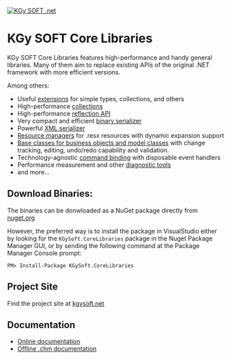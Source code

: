 [![KGy SOFT .net](http://docs.kgysoft.net/corelibraries/icons/logo.png)](https://kgysoft.net)

# KGy SOFT Core Libraries

KGy SOFT Core Libraries features high-performance and handy general libraries.
Many of them aim to replace existing APIs of the original .NET framework with more efficient versions.

Among others:
- Useful [extensions](http://docs.kgysoft.net/corelibraries/html/N_KGySoft_CoreLibraries.htm) for simple types, collections, and others
- High-performance [collections](http://docs.kgysoft.net/corelibraries/html/N_KGySoft_Collections.htm)
- High-performance [reflection API](http://docs.kgysoft.net/corelibraries/html/N_KGySoft_Reflection.htm)
- Very compact and efficient [binary serializer](http://docs.kgysoft.net/corelibraries/html/T_KGySoft_Serialization_BinarySerializationFormatter.htm)
- Powerful [XML serializer](http://docs.kgysoft.net/corelibraries/html/T_KGySoft_Serialization_XmlSerializer.htm)
- [Resource managers](http://docs.kgysoft.net/corelibraries/html/N_KGySoft_Resources.htm) for .resx resources with dynamic expansion support
- [Base classes for business objects and model classes](http://docs.kgysoft.net/corelibraries/html/T_KGySoft_ComponentModel_ModelBase.htm) with change tracking, editing, undo/redo capability and validation.
- Technology-agnostic [command binding](http://docs.kgysoft.net/corelibraries/html/T_KGySoft_ComponentModel_ICommand.htm) with disposable event handlers
- Performance measurement and other [diagnostic tools](http://docs.kgysoft.net/corelibraries/html/N_KGySoft_Diagnostics.htm)
- and more...

## Download Binaries:

The binaries can be donwloaded as a NuGet package directly from [nuget.org](https://www.nuget.org/packages/KGySoft.CoreLibraries)

However, the preferred way is to install the package in VisualStudio either by looking for the `KGySoft.CoreLibraries` package in the Nuget Package Manager GUI, or by sending the following command at the Package Manager Console prompt:

    PM> Install-Package KGySoft.CoreLibraries

## Project Site

Find the project site at [kgysoft.net](https://kgysoft.net/corelibraries/)

## Documentation

* [Online documentation](http://docs.kgysoft.net/corelibraries)
* [Offline .chm documentation](https://github.com/koszeggy/KGySoft.CoreLibraries/raw/master/KGySoft.CoreLibraries/Help/KGySoft.CoreLibraries.chm)
